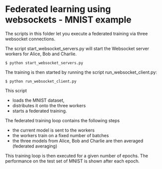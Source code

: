 # Federated learning using websockets - MNIST example

The scripts in this folder let you execute a federated training via three websocket connections.

The script start_websocket_servers.py will start the Websocket server workers for Alice, Bob and Charlie.
```
$ python start_websocket_servers.py
```

The training is then started by running the script run_websocket_client.py:
```
$ python run_websocket_client.py
```
This script
 * loads the MNIST dataset,
 * distributes it onto the three workers
 * starts a federated training.

 The federated training loop contains the following steps
 * the current model is sent to the workers
 * the workers train on a fixed number of batches
 * the three models from Alice, Bob and Charlie are then averaged (federated averaging)

 This training loop is then executed for a given number of epochs.
 The performance on the test set of MNIST is shown after each epoch.
